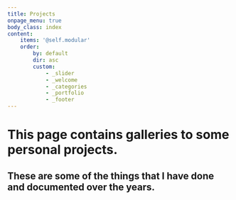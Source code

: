 ```yaml
---
title: Projects
onpage_menu: true
body_class: index
content:
    items: '@self.modular'
    order:
        by: default
        dir: asc
        custom:
            - _slider
            - _welcome
            - _categories
            - _portfolio
            - _footer
---
```


# This page contains galleries to some personal projects.
## These are some of the things that I have done and documented over the years.